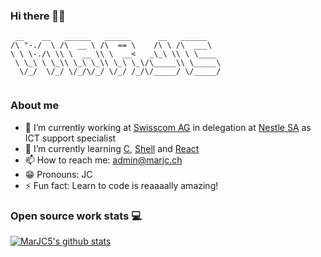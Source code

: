 ### Hi there 👋🏾
```
 __    __   ______   ______      __   ______    
/\ "-./  \ /\  __ \ /\  == \    /\ \ /\  ___\   
\ \ \-./\ \\ \  __ \\ \  __<   _\_\ \\ \ \____  
 \ \_\ \ \_\\ \_\ \_\\ \_\ \_\/\_____\\ \_____\ 
  \/_/  \/_/ \/_/\/_/ \/_/ /_/\/_____/ \/_____/ 
                                                
```

### About me

- 🔭 I’m currently working at [Swisscom AG](https://www.swisscom.ch/en/about.html) in delegation at [Nestle SA](https://www.nestle.ch/fr#) as ICT support specialist
- 🌱 I’m currently learning [C](https://en.wikipedia.org/wiki/C_(programming_language)), [Shell](https://en.wikipedia.org/wiki/Shell_script) and [React](https://reactjs.org/)
- 📫 How to reach me: [admin@marjc.ch](mailto:admin@marjc.ch)
- 😁 Pronouns: JC
- ⚡ Fun fact: Learn to code is reaaaally amazing!

### Open source work stats 💻
[![MarJC5's github stats](https://github-readme-stats.vercel.app/api?username=MarJC5&theme=vue-dark&show_icons=true)](https://github.com/MarJC5)
